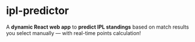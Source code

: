 # ipl-predictor
A **dynamic React web app** to **predict IPL standings** based on match results you select manually — with real-time points calculation!
